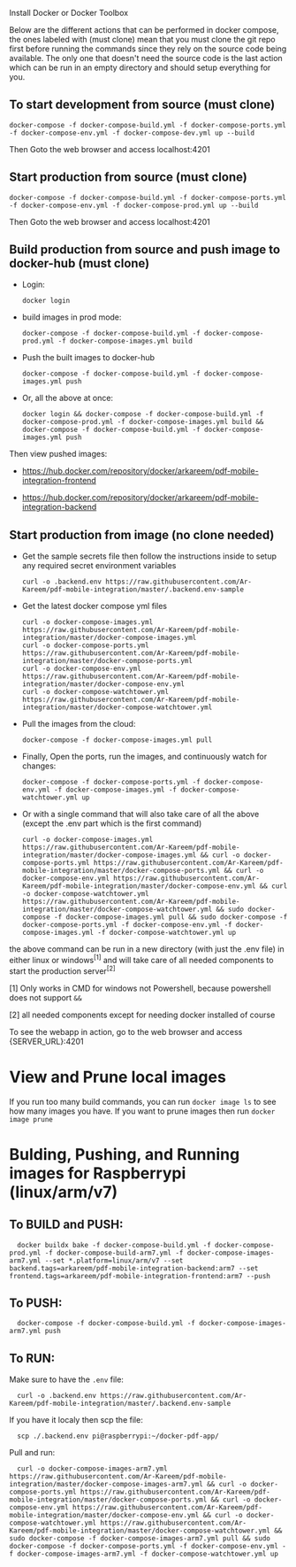 Install Docker or Docker Toolbox




Below are the different actions that can be performed in docker compose, the ones labeled with (must clone) mean that you must clone the git repo first before running the commands since they rely on the source code being available. The only one that doesn't need the source code is the last action which can be run in an empty directory and should setup everything for you.

## To start development from source (must clone)

    docker-compose -f docker-compose-build.yml -f docker-compose-ports.yml -f docker-compose-env.yml -f docker-compose-dev.yml up --build
    
Then Goto the web browser and access localhost:4201


## Start production from source (must clone)

    docker-compose -f docker-compose-build.yml -f docker-compose-ports.yml -f docker-compose-env.yml -f docker-compose-prod.yml up --build

Then Goto the web browser and access localhost:4201

## Build production from source and push image to docker-hub (must clone)

- Login: 
        
      docker login

- build images in prod mode: 

      docker-compose -f docker-compose-build.yml -f docker-compose-prod.yml -f docker-compose-images.yml build

- Push the built images to docker-hub 

      docker-compose -f docker-compose-build.yml -f docker-compose-images.yml push

- Or, all the above at once:

      docker login && docker-compose -f docker-compose-build.yml -f docker-compose-prod.yml -f docker-compose-images.yml build && docker-compose -f docker-compose-build.yml -f docker-compose-images.yml push

Then view pushed images:

- https://hub.docker.com/repository/docker/arkareem/pdf-mobile-integration-frontend

- https://hub.docker.com/repository/docker/arkareem/pdf-mobile-integration-backend


## Start production from image (no clone needed)
- Get the sample secrets file then follow the instructions inside to setup any required secret environment variables

      curl -o .backend.env https://raw.githubusercontent.com/Ar-Kareem/pdf-mobile-integration/master/.backend.env-sample

- Get the latest docker compose yml files
        
      curl -o docker-compose-images.yml https://raw.githubusercontent.com/Ar-Kareem/pdf-mobile-integration/master/docker-compose-images.yml
      curl -o docker-compose-ports.yml https://raw.githubusercontent.com/Ar-Kareem/pdf-mobile-integration/master/docker-compose-ports.yml
      curl -o docker-compose-env.yml https://raw.githubusercontent.com/Ar-Kareem/pdf-mobile-integration/master/docker-compose-env.yml
      curl -o docker-compose-watchtower.yml https://raw.githubusercontent.com/Ar-Kareem/pdf-mobile-integration/master/docker-compose-watchtower.yml

- Pull the images from the cloud: 
        
      docker-compose -f docker-compose-images.yml pull

- Finally, Open the ports, run the images, and continuously watch for changes:

      docker-compose -f docker-compose-ports.yml -f docker-compose-env.yml -f docker-compose-images.yml -f docker-compose-watchtower.yml up

- Or with a single command that will also take care of all the above (except the .env part which is the first command)

      curl -o docker-compose-images.yml https://raw.githubusercontent.com/Ar-Kareem/pdf-mobile-integration/master/docker-compose-images.yml && curl -o docker-compose-ports.yml https://raw.githubusercontent.com/Ar-Kareem/pdf-mobile-integration/master/docker-compose-ports.yml && curl -o docker-compose-env.yml https://raw.githubusercontent.com/Ar-Kareem/pdf-mobile-integration/master/docker-compose-env.yml && curl -o docker-compose-watchtower.yml https://raw.githubusercontent.com/Ar-Kareem/pdf-mobile-integration/master/docker-compose-watchtower.yml && sudo docker-compose -f docker-compose-images.yml pull && sudo docker-compose -f docker-compose-ports.yml -f docker-compose-env.yml -f docker-compose-images.yml -f docker-compose-watchtower.yml up

the above command can be run in a new directory (with just the .env file) in either linux or windows<sup>[1]</sup> and will take care of all needed components to start the production server<sup>[2]</sup>

[1] Only works in CMD for windows not Powershell, because powershell does not support `&&`

[2] all needed components except for needing docker installed of course

To see the webapp in action, go to the web browser and access {SERVER_URL}:4201


# View and Prune local images

If you run too many build commands, you can run `docker image ls` to see how many images you have.
If you want to prune images then run `docker image prune`


# Bulding, Pushing, and Running images for Raspberrypi (linux/arm/v7)

## To BUILD and PUSH:

      docker buildx bake -f docker-compose-build.yml -f docker-compose-prod.yml -f docker-compose-build-arm7.yml -f docker-compose-images-arm7.yml --set *.platform=linux/arm/v7 --set backend.tags=arkareem/pdf-mobile-integration-backend:arm7 --set frontend.tags=arkareem/pdf-mobile-integration-frontend:arm7 --push

## To PUSH:

      docker-compose -f docker-compose-build.yml -f docker-compose-images-arm7.yml push

## To RUN:

Make sure to have the `.env` file:

      curl -o .backend.env https://raw.githubusercontent.com/Ar-Kareem/pdf-mobile-integration/master/.backend.env-sample

If you have it localy then scp the file:

      scp ./.backend.env pi@raspberrypi:~/docker-pdf-app/

Pull and run:

      curl -o docker-compose-images-arm7.yml https://raw.githubusercontent.com/Ar-Kareem/pdf-mobile-integration/master/docker-compose-images-arm7.yml && curl -o docker-compose-ports.yml https://raw.githubusercontent.com/Ar-Kareem/pdf-mobile-integration/master/docker-compose-ports.yml && curl -o docker-compose-env.yml https://raw.githubusercontent.com/Ar-Kareem/pdf-mobile-integration/master/docker-compose-env.yml && curl -o docker-compose-watchtower.yml https://raw.githubusercontent.com/Ar-Kareem/pdf-mobile-integration/master/docker-compose-watchtower.yml && sudo docker-compose -f docker-compose-images-arm7.yml pull && sudo docker-compose -f docker-compose-ports.yml -f docker-compose-env.yml -f docker-compose-images-arm7.yml -f docker-compose-watchtower.yml up